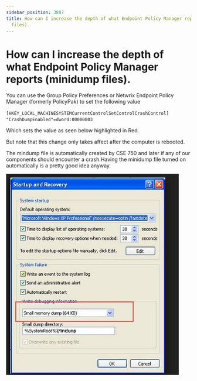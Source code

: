 ```yaml
---
sidebar_position: 3887
title: How can I increase the depth of what Endpoint Policy Manager reports (minidump
  files).
---
```


# How can I increase the depth of what Endpoint Policy Manager reports (minidump files).

You can use the Group Policy Preferences or Netwrix Endpoint Policy Manager (formerly PolicyPak) to set the following value

`[HKEY_LOCAL_MACHINESYSTEMCurrentControlSetControlCrashControl] "CrashDumpEnabled"=dword:00000003`

Which sets the value as seen below highlighted in Red.

But note that this change only takes affect after the computer is rebooted.

The mindump file is automatically created by CSE 750 and later if any of our components should encounter a crash.Having the minidump file turned on automatically is a pretty good idea anyway.

![](../../../../../../static/images/PolicyPak/Content/Resources/Images/Troubleshooting/Log/473_1_image007.jpg)